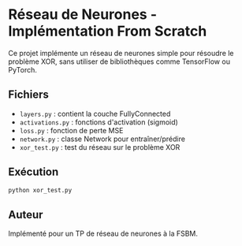 # Réseau de Neurones - Implémentation From Scratch

Ce projet implémente un réseau de neurones simple pour résoudre le problème XOR, sans utiliser de bibliothèques comme TensorFlow ou PyTorch.

## Fichiers

- `layers.py` : contient la couche FullyConnected
- `activations.py` : fonctions d'activation (sigmoid)
- `loss.py` : fonction de perte MSE
- `network.py` : classe Network pour entraîner/prédire
- `xor_test.py` : test du réseau sur le problème XOR

## Exécution

```bash
python xor_test.py
```

## Auteur

Implémenté pour un TP de réseau de neurones à la FSBM.
